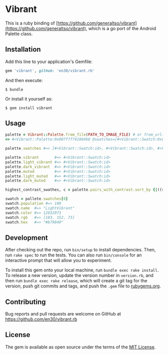 # Vibrant

This is a ruby binding of [https://github.com/generaltso/vibrant](https://github.com/generaltso/vibrant), which is a go port of the Android Palette class.

## Installation

Add this line to your application's Gemfile:

```ruby
gem 'vibrant', github: 'en30/vibrant.rb'
```

And then execute:

    $ bundle

Or install it yourself as:

    $ gem install vibrant

## Usage

```ruby
palette = Vibrant::Palette.from_file(PATH_TO_IMAGE_FILE) # or from_url(URL)
=> #<Vibrant::Palette:0x007f7f741884b8 @swatches=[#<Vibrant::Swatch:0x007f7f74188468>, #<Vibrant::Swatch:0x007f7f74188440>, #<Vibrant::Swatch:0x007f7f741883c8>, #<Vibrant::Swatch:0x007f7f741883a0>]>

palette.swatches #=> [#<Vibrant::Swatch:id>, #<Vibrant::Swatch:id>, #<Vibrant::Swatch:id>, #<Vibrant::Swatch:id>]

palette.vibrant       #=> #<Vibrant::Swatch:id>
palette.light_vibrant #=> #<Vibrant::Swatch:id>
palette.dark_vibrant  #=> #<Vibrant::Swatch:id>
palette.muted         #=> #<Vibrant::Swatch:id>
palette.light_muted   #=> #<Vibrant::Swatch:id>
palette.dark_muted    #=> #<Vibrant::Swatch:id>

highest_contrast_swathes, c = palette.pairs_with_contrast.sort_by {|((s1, s2), c)| c }.last

swatch = pallete.swatches[0]
swatch.population #=> 100
swatch.name  #=> "LightVibrant"
swatch.color #=> 12032073
swatch.rgb   #=> [183, 152, 73]
swatch.hex   #=> "#b79849"
```


## Development

After checking out the repo, run `bin/setup` to install dependencies. Then, run `rake spec` to run the tests. You can also run `bin/console` for an interactive prompt that will allow you to experiment.

To install this gem onto your local machine, run `bundle exec rake install`. To release a new version, update the version number in `version.rb`, and then run `bundle exec rake release`, which will create a git tag for the version, push git commits and tags, and push the `.gem` file to [rubygems.org](https://rubygems.org).

## Contributing

Bug reports and pull requests are welcome on GitHub at https://github.com/en30/vibrant.rb


## License

The gem is available as open source under the terms of the [MIT License](http://opensource.org/licenses/MIT).

